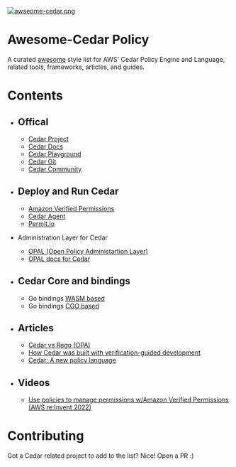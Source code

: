 [![awseome-cedar.png](https://i.postimg.cc/Kz4gVS6Y/awseome-cedar.png)](https://postimg.cc/wy8vyPTK)


# Awesome-Cedar Policy
A curated [awesome](https://github.com/sindresorhus/awesome) style list for AWS' Cedar Policy Engine and Language, related tools, frameworks, articles, and guides.

# Contents

- ## Offical 
  - [Cedar Project](https://www.cedarpolicy.com/en)  
  - [Cedar Docs](https://docs.cedarpolicy.com/)
  - [Cedar Playground](https://www.cedarpolicy.com/en/playground)
  - [Cedar Git](https://github.com/cedar-policy)
  - [Cedar Community](https://io.permit.io/07ATaP)

- ## Deploy and Run Cedar
  - [Amazon Verified Permissions](https://aws.amazon.com/verified-permissions/)
  - [Cedar Agent](https://github.com/permitio/cedar-agent)
  - [Permit.io](https://www.permit.io/) 

- Administration Layer for Cedar
  - [OPAL (Open Policy Administartion Layer)](https://github.com/permitio/opal)
  - [OPAL docs for Cedar](https://docs.opal.ac/tutorials/cedar)

- ## Cedar Core and bindings
  - Go bindings [WASM based](https://github.com/Joffref/cedar) 
  - Go bindings [CGO based](https://github.com/iann0036/cedargo)

- ## Articles
  - [Cedar vs Rego (OPA)](https://www.permit.io/blog/opa-vs-cedar)
  - [How Cedar was built with verification-guided development](https://www.amazon.science/blog/how-we-built-cedar-with-automated-reasoning-and-differential-testing)
  - [Cedar: A new policy language](https://onecloudplease.com/blog/cedar-a-new-policy-language)

- ## Videos
  - [Use policies to manage permissions w/Amazon Verified Permissions (AWS re:Invent 2022)](https://www.youtube.com/watch?v=k6pPcnLuOXY)


# Contributing
Got a Cedar related project to add to the list? Nice! Open a PR :) 
